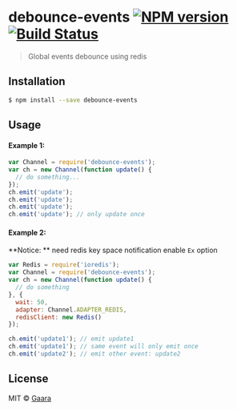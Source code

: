 # debounce-events [![NPM version](https://badge.fury.io/js/debounce-events.svg)](https://npmjs.org/package/debounce-events) [![Build Status](https://travis-ci.org/sabakugaara/debounce-events.svg?branch=master)](https://travis-ci.org/sabakugaara/debounce-events)

> Global events debounce using redis

## Installation

```sh
$ npm install --save debounce-events
```

## Usage

#### Example 1:

```js
var Channel = require('debounce-events');
var ch = new Channel(function update() {
  // do something...
});
ch.emit('update');
ch.emit('update');
ch.emit('update');
ch.emit('update'); // only update once
```

#### Example 2:

**Notice: ** need redis key space notification enable `Ex` option

```js
var Redis = require('ioredis');
var Channel = require('debounce-events');
var ch = new Channel(function update() {
  // do something
}, {
  wait: 50,
  adapter: Channel.ADAPTER_REDIS,
  redisClient: new Redis()
});

ch.emit('update1'); // emit update1 
ch.emit('update1'); // same event will only emit once
ch.emit('update2'); // emit other event: update2
```

## License

MIT © [Gaara]()
